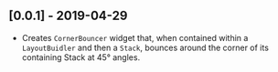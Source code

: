 ## [0.0.1] - 2019-04-29

* Creates `CornerBouncer` widget that, when contained within a `LayoutBuidler` and then a `Stack`, bounces around the corner of its containing Stack at 45° angles.
